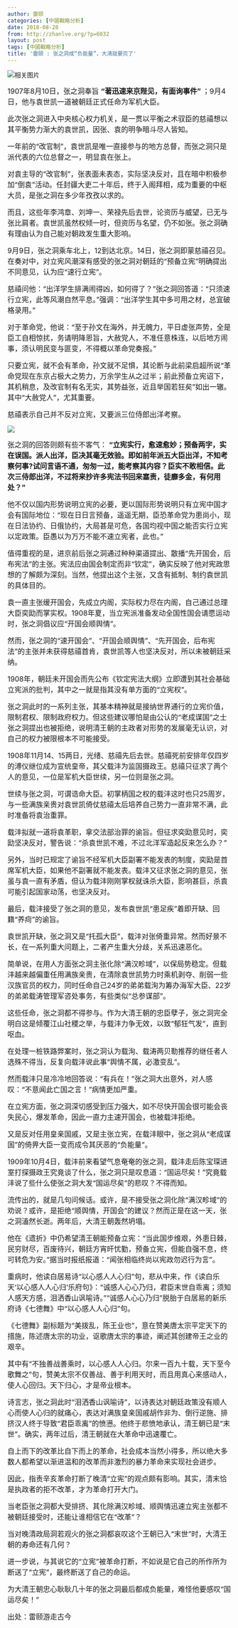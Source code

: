 ```yaml
---
author: 雷颐
categories: [中國戰略分析]
date: 2018-08-28
from: http://zhanlve.org/?p=6032
layout: post
tags: [中國戰略分析]
title: '雷颐 : 张之洞成“负能量”，大清就要完了'
---
```


<div id="entry">
<div class="at-above-post addthis_tool" data-url="http://zhanlve.org/?p=6032">
</div>
<p>
</p>
<p>
<img alt="相关图片" class="aligncenter" src="http://www.chinesepen.org/wp-content/uploads/2016/11/%E9%9B%B7%E9%A2%901-305x175.jpg"/>
</p>
<p>
</p>
<p>
</p>
<p>
<span style="font-size: 12pt;">
   1907年8月10日，张之洞奉旨
   <strong>
    “著迅速来京陛见，有面询事件”
   </strong>
   ；9月4日，他与袁世凯一道被朝廷正式任命为军机大臣。
  </span>
</p>
<p>
</p>
<p>
<span style="font-size: 12pt;">
   此次张之洞进入中央核心权力机关，是一贯以平衡之术驭臣的慈禧想以其平衡势力渐大的袁世凯，因张、袁的明争暗斗尽人皆知。
  </span>
</p>
<p>
</p>
<p>
<span style="font-size: 12pt;">
   一年前的“改官制”，袁世凯是唯一直接参与的地方总督，而张之洞只是派代表的六位总督之一，明显袁在张上。
  </span>
</p>
<p>
</p>
<p>
<span style="font-size: 12pt;">
   对袁主导的“改官制”，张表面未表态，实际坚决反对，且在暗中积极参加“倒袁”活动。任封疆大吏二十年后，终于入阁拜相，成为重要的中枢大员，是张之洞在多少年孜孜以求的。
  </span>
</p>
<p>
</p>
<p>
<span style="font-size: 12pt;">
   而且，这些年李鸿章、刘坤一、荣禄先后去世，论资历与威望，已无与张比肩者。袁世凯虽然权倾一时，但资历与名望，仍不如张。张之洞确有理由认为自己能对朝政发生重大影响。
  </span>
</p>
<p>
</p>
<p>
<span style="font-size: 12pt;">
   9月9日，张之洞乘车北上，12到达北京。14日，张之洞即蒙慈禧召见。在奏对中，对立宪风潮深有感受的张之洞对朝廷的“预备立宪”明确提出不同意见，认为应“速行立宪”。
  </span>
</p>
<p>
</p>
<p>
<span style="font-size: 12pt;">
   慈禧问他：“出洋学生排满闹得凶，如何得了？”张之洞回答道：“只须速行立宪，此等风潮自然平息。”强调：“出洋学生其中多可用之材，总宜破格录用。”
  </span>
</p>
<p>
</p>
<p>
<span style="font-size: 12pt;">
   对于革命党，他说：“至于孙文在海外，并无魄力，平日虚张声势，全是臣工自相惊扰，务请明降恩旨，大赦党人，不准任意株连，以后地方闹事，须认明民变与匪变，不得概以革命党奏报。”
  </span>
</p>
<p>
</p>
<p>
<span style="font-size: 12pt;">
   只要立宪，就不会有革命，孙文就不足惧，其论断与此前梁启超所说“革命党现在东京占极大之势力，万余学生从之过半；前此预备立宪诏下，其机稍息，及改官制有名无实，其势益张，近且举国若狂矣”如出一辙。其中“大赦党人”，尤其重要。
  </span>
</p>
<p>
</p>
<p>
<span style="font-size: 12pt;">
   慈禧表示自己并不反对立宪，又要派三位侍郎出洋考察。
  </span>
</p>
<p>
</p>
<p>
<span style="font-size: 12pt;">
<img class="aligncenter" data-copyright="0" data-fail="0" data-ratio="1.2387755102040816" data-s="300,640" data-src="https://mmbiz.qpic.cn/mmbiz_jpg/9Rt3ASibhevbGGLM6a4zkcfh6yh9pu0K9LFjQUibuuuFZnsKibhmB7E8AT1q8ibyNexGMSba5S0ckoLorajqdUpqVQ/640?wx_fmt=jpeg" data-type="jpeg" data-w="490" src="https://mmbiz.qpic.cn/mmbiz_jpg/9Rt3ASibhevbGGLM6a4zkcfh6yh9pu0K9LFjQUibuuuFZnsKibhmB7E8AT1q8ibyNexGMSba5S0ckoLorajqdUpqVQ/640?wx_fmt=jpeg&amp;tp=webp&amp;wxfrom=5&amp;wx_lazy=1"/>
</span>
</p>
<p>
</p>
<p>
<span style="font-size: 12pt;">
   张之洞的回答则颇有些不客气：
   <strong>
    “立宪实行，愈速愈妙；预备两字，实在误国。派人出洋，臣决其毫无效验。即如前年派五大臣出洋，不知考察何事?试问言语不通，匆匆一过，能考察其内容？臣实不敢相信。此次三侍郎出洋，不过将来抄许多宪法书回来塞责，徒靡多金，有何用处？”
   </strong>
</span>
</p>
<p>
</p>
<p>
<span style="font-size: 12pt;">
   他不仅以国内形势说明立宪的必要，更以国际形势说明只有立宪中国才会有国际地位：“现在日日言预备，遥遥无期，臣恐革命党为患尚小，现在日法协约、日俄协约，大局甚是可危，各国均视中国之能否实行立宪以定政策。臣愚以为万万不能不速立宪者，此也。”
  </span>
</p>
<p>
</p>
<p>
<span style="font-size: 12pt;">
   值得重视的是，进京前后张之洞通过种种渠道提出、散播“先开国会，后布宪法”的主张。宪法应由国会制定而非“钦定”，确实反映了他对宪政思想的了解颇为深刻。当然，他提出这个主张，又含有抵制、制约袁世凯的具体目的。
  </span>
</p>
<p>
</p>
<p>
<span style="font-size: 12pt;">
   袁一直主张缓开国会，先成立内阁，实际权力尽在内阁，自己通过总理大臣奕劻而掌实权。1908年夏，当立宪派准备发动全国性国会请愿运动时，张之洞倡议应“开国会顺舆情”。
  </span>
</p>
<p>
</p>
<p>
<span style="font-size: 12pt;">
   然而，张之洞的“速开国会”、“开国会顺舆情”、“先开国会，后布宪法”的主张并未获得慈禧首肯，袁世凯等人也坚决反对，所以未被朝廷采纳。
  </span>
</p>
<p>
</p>
<p>
<span style="font-size: 12pt;">
   1908年，朝廷未开国会而先公布《钦定宪法大纲》立即遭到其社会基础立宪派的批判，其中之一就是指其没有单方面的“立宪权”。
  </span>
</p>
<p>
</p>
<p>
<span style="font-size: 12pt;">
   张之洞此时的一系列主张，其基本精神就是接纳世界通行的立宪价值，限制君权、限制政府权力。但这些建议哪怕是由公认的“老成谋国”之士张之洞提出也被拒绝，说明清王朝的主政者对形势的发展毫无认识，对自己的权力被限根本不可能接受。
  </span>
</p>
<p>
</p>
<p>
<span style="font-size: 12pt;">
   1908年11月14、15两日，光绪、慈禧先后去世。慈禧死前安排年仅四岁的溥仪继位成为宣统皇帝，其父载沣为监国摄政王。慈禧只征求了两个人的意见，一位是军机大臣世续，另一位则是张之洞。
  </span>
</p>
<p>
</p>
<p>
<span style="font-size: 12pt;">
   世续与张之洞，可谓诰命大臣。初掌柄国之权的载沣这时也只25周岁，与一些满族亲贵对袁世凯倚仗慈禧太后培养自己势力一直非常不满，此时准备将袁治重罪。
  </span>
</p>
<p>
</p>
<p>
<span style="font-size: 12pt;">
   载沣拟就一道将袁革职，拿交法部治罪的谕旨。但征求奕劻意见时，奕劻坚决反对，警告说：“杀袁世凯不难，不过北洋军造起反来怎么办？”
  </span>
</p>
<p>
</p>
<p>
<span style="font-size: 12pt;">
   另外，当时已规定了谕旨不经军机大臣副署不能发表的制度，奕劻是首席军机大臣，如果他不副署就不能发表。载沣又征求张之洞的意见，张虽与袁一直有矛盾，但认为载沣刚刚掌权就诛杀大臣，影响甚巨，杀袁可能引起国家动荡，也坚决反对。
  </span>
</p>
<p>
</p>
<p>
<span style="font-size: 12pt;">
   最后，载沣接受了张之洞的意见，发布袁世凯“患足疾”着即开缺、回籍“养疴”的谕旨。
  </span>
</p>
<p>
</p>
<p>
<span style="font-size: 12pt;">
   袁世凯开缺，张之洞又是“托孤大臣”，载沣对张倚重异常。然而好景不长，在一系列重大问题上，二者产生重大分歧，关系迅速恶化。
  </span>
</p>
<p>
</p>
<p>
<span style="font-size: 12pt;">
   简单说，在用人方面张之洞主张化除“满汉畛域”，以保局势稳定。但载沣越来越偏重任用满族亲贵，在清除袁世凯势力时乘机剥夺、削弱一些汉族官员的权力，同时任命自己24岁的弟弟载洵为筹办海军大臣、22岁的弟弟载涛管理军咨处事务，有些类似“总参谋部”。
  </span>
</p>
<p>
</p>
<p>
<span style="font-size: 12pt;">
   这些任命，张之洞都不得参与。作为大清王朝的忠臣孽子，张之洞完全明白这是倾覆江山社稷之举，与载沣力争无效，以致“郁狂气发”，直到呕血。
  </span>
</p>
<p>
</p>
<p>
<span style="font-size: 12pt;">
   在处理一桩铁路弊案时，张之洞认为载洵、载涛两贝勒推荐的继任者人选殊不得当，反复向载沣说此事“舆情不属，必激变乱”。
  </span>
</p>
<p>
</p>
<p>
<span style="font-size: 12pt;">
   然而载沣只是冷冷地回答说：“有兵在！”张之洞大出意外，对人感叹：“不意闻此亡国之言！”病情更加严重。
  </span>
</p>
<p>
</p>
<p>
<span style="font-size: 12pt;">
   在立宪方面，张之洞深切感受到压力强大，如不尽快开国会很可能会丧失民心，爆发革命，因此一直力主速开国会，也被载沣拒绝。
  </span>
</p>
<p>
</p>
<p>
<span style="font-size: 12pt;">
   又是反对任用皇亲国戚，又是主张立宪，在载沣眼中，张之洞从“老成谋国”的倚畀大臣一变而成令其厌恶的“负能量”。
  </span>
</p>
<p>
</p>
<p>
<span style="font-size: 12pt;">
   1909年10月4日，载沣前来看望气息奄奄的张之洞，载沣走后陈宝琛进室打探摄政王究竟谈了什么，张之洞只是叹息道：“国运尽矣！”究竟载沣说了些什么使张之洞大发“国运尽矣”的悲叹？不得而知。
  </span>
</p>
<p>
</p>
<p>
<span style="font-size: 12pt;">
   流传出的，就是几句问候话。或许，是不接受张之洞化除“满汉畛域”的劝说？或许，是拒绝“顺舆情，开国会”的建议？然而正是在这一天，张之洞溘然长逝。两年后，大清王朝轰然坍塌。
  </span>
</p>
<p>
</p>
<p>
<span style="font-size: 12pt;">
   他在《遗折》中仍希望清王朝能预备立宪：“当此国步维艰，外患日棘，民穷财尽，百废待兴，朝廷方宵旰忧勤，预备立宪，但能自强不息，终可转危为安。”据当时报纸报道：“闻张相临终尚以宪政勿迟行为言”。
  </span>
</p>
<p>
</p>
<p>
<span style="font-size: 12pt;">
   重病时，他读白居易诗“以心感人人心归”句，悲从中来，作《读白乐天‘以心感人人心归’乐府句》：“诚感人心心乃归，君臣末世自乖离；须知人感天方感，泪洒香山讽喻诗。”“诚感人心心乃归”脱胎于白居易的新乐府诗《七德舞》中“以心感人人心归”句。
  </span>
</p>
<p>
</p>
<p>
<span style="font-size: 12pt;">
   《七德舞》副标题为“美拨乱，陈王业也”，意在赞美唐太宗平定天下的措施，陈述唐太宗的功业，讴歌唐太宗的事迹，阐述其创建帝王之业的艰辛。
  </span>
</p>
<p>
</p>
<p>
<span style="font-size: 12pt;">
   其中有“不独善战善乘时，以心感人人心归。尔来一百九十载，天下至今歌舞之”句，赞美太宗不仅善战、善于利用天时，而且用真心来感动人，使人心回归。天下归心，才是帝业根本。
  </span>
</p>
<p>
</p>
<p>
<span style="font-size: 12pt;">
   诗言志，张之洞此时“泪洒香山讽喻诗”，以诗表达对朝廷政策没有顺人心而使人心归的就痛心，表达对满族皇亲国戚胡作非为、倒行逆施、排挤汉人终于导致“君臣乖离”的愤懑。他终于悲愤地承认，清王朝已是“末世”。确实，两年过后，清王朝就在大革命中迅速覆亡。
  </span>
</p>
<p>
</p>
<p>
<span style="font-size: 12pt;">
   自上而下的改革比自下而上的革命，社会成本当然小得多，所以绝大多数人都希望以渐进温和的改革而非激烈的暴力革命来实现社会进步。
  </span>
</p>
<p>
</p>
<p>
<span style="font-size: 12pt;">
   因此，指责辛亥革命打断了晚清“立宪”的观点颇有影响。其实，清末恰是执政者的拒不改革，才为革命打开大门。
  </span>
</p>
<p>
</p>
<p>
<span style="font-size: 12pt;">
   当老臣张之洞都大受排挤、其化除满汉畛域、顺舆情迅速立宪主张都不被朝廷接受时，还能让谁相信它在“改革”？
  </span>
</p>
<p>
</p>
<p>
<span style="font-size: 12pt;">
   当对晚清政局洞若观火的张之洞都哀叹这个王朝已入“末世”时，大清王朝的寿命还有几何？
  </span>
</p>
<p>
</p>
<p>
<span style="font-size: 12pt;">
   进一步说，与其说它的“立宪”被革命打断，不如说是它自己的所作所为断送了“立宪”，最终断送了自己的命运。
  </span>
</p>
<p>
</p>
<p>
<span style="font-size: 12pt;">
   为大清王朝忠心耿耿几十年的张之洞最后都成负能量，难怪他要感叹“国运尽矣！”
  </span>
</p>
<p>
</p>
<p>
<span style="font-size: 12pt;">
   出处：雷颐游走古今
  </span>
</p>
<p>
</p>
<!-- AddThis Advanced Settings above via filter on the_content -->
<!-- AddThis Advanced Settings below via filter on the_content -->
<!-- AddThis Advanced Settings generic via filter on the_content -->
<!-- AddThis Share Buttons above via filter on the_content -->
<!-- AddThis Share Buttons below via filter on the_content -->
<div class="at-below-post addthis_tool" data-url="http://zhanlve.org/?p=6032">
</div>
<!-- AddThis Share Buttons generic via filter on the_content -->
</div>
